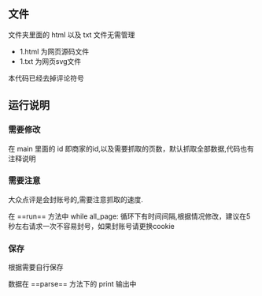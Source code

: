 ## 文件 ##

文件夹里面的 html 以及 txt 文件无需管理

- 1.html 为网页源码文件
- 1.txt 为网页svg文件

本代码已经去掉评论符号

## 运行说明 ##

### 需要修改 ###

在 main 里面的 id 即商家的id,以及需要抓取的页数，默认抓取全部数据,代码也有注释说明

### 需要注意 ###

大众点评是会封账号的,需要注意抓取的速度.

在 ==run== 方法中 while all_page: 循环下有时间间隔,根据情况修改，建议在5秒左右请求一次不容易封号，如果封账号请更换cookie

### 保存 ###

根据需要自行保存

数据在 ==parse== 方法下的 print 输出中